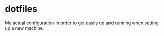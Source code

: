 # dotfiles

My actual configuration in order to get easily up and running when setting up a new machine.
